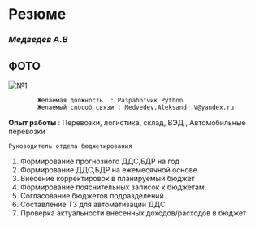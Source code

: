 # **Резюме**
### _Медведев А.В_
## ФОТО 
![№1](C:\Users\aleks\Desktop\Medved\Снимок.jpg)





            Желаемая должность  : Разработчик Python
            Желаемый способ связи : Medvedev.Aleksandr.V@yandex.ru
        
**Опыт работы** :
        Перевозки, логистика, склад, ВЭД , Автомобильные перевозки

    Руководитель отдела бюджетирования

1. Формирование прогнозного ДДС,БДР на год
2. Формирование ДДС,БДР на ежемесячной основе
3. Внесение корректировок в планируемый бюджет
4. Формирование пояснительных записок к бюджетам.
5. Согласование бюджетов подразделений
6. Составление ТЗ для автоматизации ДДС
7. Проверка актуальности внесенных доходов/расходов в бюджет